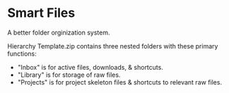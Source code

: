 # Smart Files

A better folder orginization system.

Hierarchy Template.zip contains three nested folders with these primary functions:
- "Inbox" is for active files, downloads, & shortcuts.
- "Library" is for storage of raw files.
- "Projects" is for project skeleton files & shortcuts to relevant raw files.
